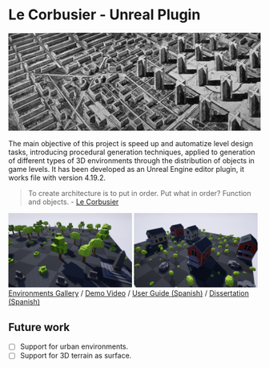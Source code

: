 # Le Corbusier - Unreal Plugin
![The City of Tomorrow](Docs/lecorbusier/lecorbusier2.jpg)

The main objective of this project is speed up and automatize level design tasks, introducing procedural generation techniques, applied to generation of different types of 3D environments through the distribution of objects in game levels. It has been developed as an Unreal Engine editor plugin, it works file with version 4.19.2.

> To create architecture is to put in order. Put what in order? Function and objects. - [Le Corbusier](https://en.wikipedia.org/wiki/Le_Corbusier)

<img src="Docs/environments/cementerio.png" width="49%"> <img src="Docs/environments/residencial.png" width="49%">
[Environments Gallery](Docs/environments) / [Demo Video](Docs/demo.mp4) / [User Guide (Spanish)](Docs/manual_spanish.pdf) / [Dissertation (Spanish)](Docs/dissertation_spanish.pdf)


## Future work
- [ ] Support for urban environments.
- [ ] Support for 3D terrain as surface.